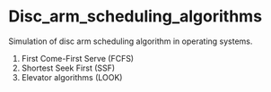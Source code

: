# Disc_arm_scheduling_algorithms
Simulation of disc arm scheduling algorithm in operating systems.
1. First Come-First Serve (FCFS)
2. Shortest Seek First (SSF)
3. Elevator algorithms (LOOK)
